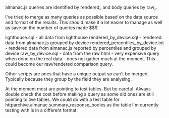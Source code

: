 almanac.js queries are identified by rendered\_ and body queries by raw\_.

I've tried to merge as many queries as possible based on the data source and format of the results. This should make it a lot easier to manage as well as save on the number of queries made $$$

lighthouse.sql - all data from lighthouse
rendered\_by\_device.sql - rendered data from almanac.js grouped by device
rendered\_percentiles\_by\_device.txt - rendered data from almanac.js reported by percentiles and grouped by device
raw\_by\_device.sql - data from the raw html - very expensive query when done on the real data - does not gather much at the moment. This could become our raw/rendered comparison query.

Other scripts are ones that have a unique output so can't be merged. Typically because they group by the field they are analysing.

At the moment most are pointing to test tables. But be careful. Always double check the cost before making a query as some old ones are still pointing to live tables. We could do with a test table for httparchive.almanac.summary_response_bodies as the table I'm currently testing with is in a different format.
